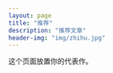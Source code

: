 ```yaml
---
layout: page
title: "推荐"
description: "推荐文章"
header-img: "img/zhihu.jpg"
---
```


这个页面放置你的代表作。






